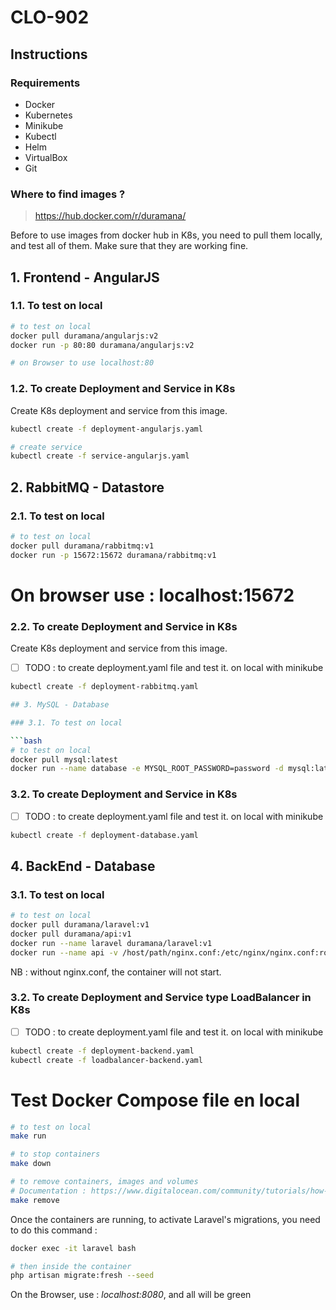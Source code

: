 # CLO-902

## Instructions

### Requirements

- Docker
- Kubernetes
- Minikube
- Kubectl
- Helm
- VirtualBox
- Git

### Where to find images ?

> https://hub.docker.com/r/duramana/

Before to use images from docker hub in K8s, you need to pull them locally, and
test all of them. Make sure that they are working fine.

## 1. Frontend - AngularJS

### 1.1. To test on local

```bash
# to test on local
docker pull duramana/angularjs:v2
docker run -p 80:80 duramana/angularjs:v2

# on Browser to use localhost:80
```

### 1.2. To create Deployment and Service in K8s

Create K8s deployment and service from this image.

```bash
kubectl create -f deployment-angularjs.yaml

# create service
kubectl create -f service-angularjs.yaml
```

## 2. RabbitMQ - Datastore

### 2.1. To test on local

```bash
# to test on local
docker pull duramana/rabbitmq:v1
docker run -p 15672:15672 duramana/rabbitmq:v1
```

# On browser use : localhost:15672

### 2.2. To create Deployment and Service in K8s

Create K8s deployment and service from this image.

* [ ]   TODO : to create deployment.yaml file and test it. on local with minikube

```bash
kubectl create -f deployment-rabbitmq.yaml

## 3. MySQL - Database

### 3.1. To test on local

```bash
# to test on local
docker pull mysql:latest
docker run --name database -e MYSQL_ROOT_PASSWORD=password -d mysql:latest
```

### 3.2. To create Deployment and Service in K8s

* [ ]   TODO : to create deployment.yaml file and test it. on local with minikube

```bash
kubectl create -f deployment-database.yaml
```

## 4. BackEnd - Database

### 3.1. To test on local

```bash
# to test on local
docker pull duramana/laravel:v1
docker pull duramana/api:v1
docker run --name laravel duramana/laravel:v1
docker run --name api -v /host/path/nginx.conf:/etc/nginx/nginx.conf:ro -d duramana/api:v1
```
NB : without nginx.conf, the container will not start.

### 3.2. To create Deployment and Service type LoadBalancer in K8s

* [ ]   TODO : to create deployment.yaml file and test it. on local with minikube

```bash
kubectl create -f deployment-backend.yaml
kubectl create -f loadbalancer-backend.yaml
```

# Test Docker Compose file en local

```bash
# to test on local
make run

# to stop containers
make down

# to remove containers, images and volumes
# Documentation : https://www.digitalocean.com/community/tutorials/how-to-remove-docker-images-containers-and-volumes
make remove
```

Once the containers are running, to activate Laravel's migrations, you need to
do this command :

```bash
docker exec -it laravel bash

# then inside the container
php artisan migrate:fresh --seed
```

On the Browser, use : _localhost:8080_, and all will be green


